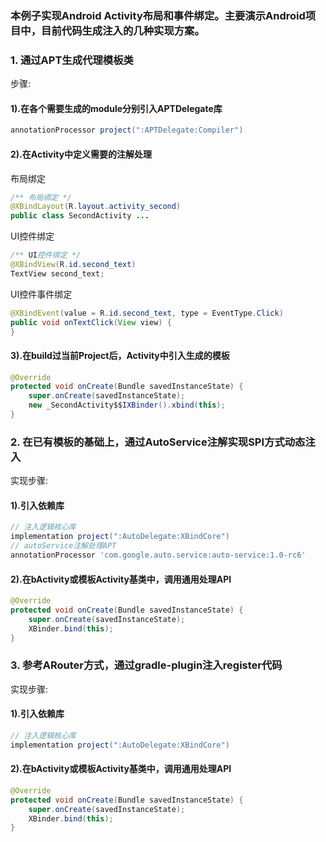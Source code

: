 

### 本例子实现Android Activity布局和事件绑定。主要演示Android项目中，目前代码生成注入的几种实现方案。


### 1. 通过APT生成代理模板类
步骤:
#### 1).在各个需要生成的module分别引入APTDelegate库
```groovy
annotationProcessor project(":APTDelegate:Compiler")
```
#### 2).在Activity中定义需要的注解处理
布局绑定
```java
/** 布局绑定 */
@XBindLayout(R.layout.activity_second)
public class SecondActivity ...
```
UI控件绑定
```java
/** UI控件绑定 */
@XBindView(R.id.second_text)
TextView second_text;
```
UI控件事件绑定
```java
@XBindEvent(value = R.id.second_text, type = EventType.Click)
public void onTextClick(View view) {
}
```
#### 3).在build过当前Project后，Activity中引入生成的模板
```java
@Override
protected void onCreate(Bundle savedInstanceState) {
    super.onCreate(savedInstanceState);
    new _SecondActivity$$IXBinder().xbind(this);
}
```

### 2. 在已有模板的基础上，通过AutoService注解实现SPI方式动态注入
实现步骤:
#### 1).引入依赖库
```groovy
// 注入逻辑核心库
implementation project(":AutoDelegate:XBindCore")
// autoService注解处理APT
annotationProcessor 'com.google.auto.service:auto-service:1.0-rc6'
```
#### 2).在bActivity或模板Activity基类中，调用通用处理API
```java
@Override
protected void onCreate(Bundle savedInstanceState) {
    super.onCreate(savedInstanceState);
    XBinder.bind(this);
}
```

### 3. 参考ARouter方式，通过gradle-plugin注入register代码
实现步骤:
#### 1).引入依赖库
```groovy
// 注入逻辑核心库
implementation project(":AutoDelegate:XBindCore")
```
#### 2).在bActivity或模板Activity基类中，调用通用处理API
```java
@Override
protected void onCreate(Bundle savedInstanceState) {
    super.onCreate(savedInstanceState);
    XBinder.bind(this);
}
```


